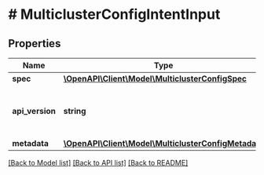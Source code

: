 # # MulticlusterConfigIntentInput

## Properties

Name | Type | Description | Notes
------------ | ------------- | ------------- | -------------
**spec** | [**\OpenAPI\Client\Model\MulticlusterConfigSpec**](MulticlusterConfigSpec.md) |  |
**api_version** | **string** | API Version of the Nutanix v3 API framework. | [default to '3.1.0']
**metadata** | [**\OpenAPI\Client\Model\MulticlusterConfigMetadata**](MulticlusterConfigMetadata.md) |  |

[[Back to Model list]](../../README.md#models) [[Back to API list]](../../README.md#endpoints) [[Back to README]](../../README.md)
